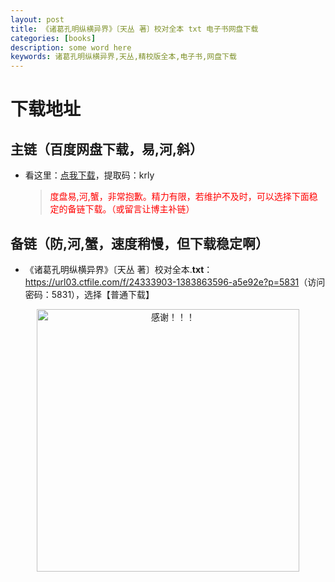 ```yaml
---
layout: post
title: 《诸葛孔明纵横异界》〔天丛 著〕校对全本 txt 电子书网盘下载
categories: [books]
description: some word here
keywords: 诸葛孔明纵横异界,天丛,精校版全本,电子书,网盘下载
---
```


# 下载地址

## 主链（百度网盘下载，易,河,斜）

- 看这里：[点我下载](https://pan.baidu.com/s/1iMXUbSbtZQZjDcqDmnWUyw?pwd=krly)，提取码：krly

  > <p style="color:red" >度盘易,河,蟹，非常抱歉。精力有限，若维护不及时，可以选择下面稳定的备链下载。（或留言让博主补链）</p>

## 备链（防,河,蟹，速度稍慢，但下载稳定啊）

- 《诸葛孔明纵横异界》〔天丛 著〕校对全本.**txt**：<https://url03.ctfile.com/f/24333903-1383863596-a5e92e?p=5831>（访问密码：5831），选择【普通下载】

<div align="center"><img src="https://pic.imgdb.cn/item/6707df6bd29ded1a8ce37031.gif" alt="感谢！！！" width="420px" height="auto"/></div>
